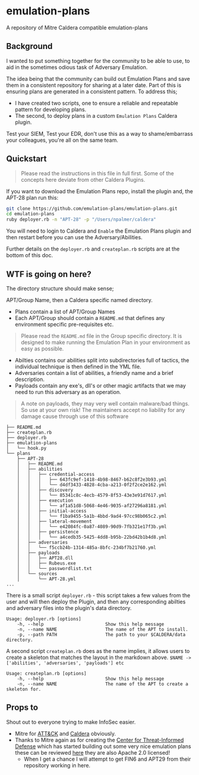 # emulation-plans
A repository of Mitre Caldera compatible emulation-plans
 
## Background

I wanted to put something together for the community to be able to use, to aid in the sometimes odious task of Adversary Emulation. 

The idea being that the community can build out Emulation Plans and save them in a consistent repository for sharing at a later date. Part of this is ensuring plans are generated in a consistent pattern. To address this; 
- I have created two scripts, one to ensure a reliable and repeatable pattern for developing plans. 
- The second, to deploy plans in a custom `Emulation Plans` Caldera plugin.  
 
Test your SIEM, Test your EDR, don't use this as a way to shame/embarrass your colleagues, you're all on the same team.  

## Quickstart 
> Please read the instructions in this file in full first. Some of the concepts here deviate from other Caldera Plugins. 

If you want to download the Emulation Plans repo, install the plugin and, the APT-28 plan run this: 
```bash
git clone https://github.com/emulation-plans/emulation-plans.git
cd emulation-plans
ruby deployer.rb -n "APT-28" -p "/Users/npalmer/caldera"
```

You will need to login to Caldera and `Enable` the Emulation Plans plugin and then restart before you can use the Adversary/Abilities. 

Further details on the `deployer.rb` and `createplan.rb` scripts are at the bottom of this doc. 
## WTF is going on here?
The directory structure should make sense; 

APT/Group Name, then a Caldera specific named directory. 

- Plans contain a list of APT/Group Names
- Each APT/Group should contain a `README.md` that defines any environment specific pre-requisites etc.
> Please read the `README.md` file in the Group specific directory. It is designed to make running the Emulation Plan in your environment as easy as possible. 
- Abilties contains our abilities split into subdirectories full of tactics, the individual technique is then defined in the YML file.
- Adversaries contain a list of abilities, a friendly name and a brief description. 
- Payloads contain any exe's, dll's or other magic artifacts that we may need to run this adversary as an operation.   
> A note on payloads, they may very well contain malware/bad things. So use at your own risk! The maintainers accept no liability for any damage cause through use of this software 

```
├── README.md
├── createplan.rb
├── deployer.rb
├── emulation-plans
│   └── hook.py
└── plans
    ├── APT-28
    │   ├── README.md
    │   ├── abilities
    │   │   ├── credential-access
    │   │   │   ├── 643fc9ef-1418-4b98-8467-b62c8f2e3b93.yml
    │   │   │   └── d4df3433-4828-4cba-a213-0f2f2ce2e162.yml
    │   │   ├── discovery
    │   │   │   └── 85341c8c-4ecb-4579-8f53-43e3e91d7617.yml
    │   │   ├── execution
    │   │   │   └── af1a51d8-5068-4e46-9035-af27296a8181.yml
    │   │   ├── initial-access
    │   │   │   └── f1ba9455-5a1b-4bbd-9ad4-97cc98b065c2.yml
    │   │   ├── lateral-movement
    │   │   │   └── e42084fc-0a87-4089-90d9-7fb321e17f3b.yml
    │   │   ├── persistence
    │   │   │   └── a4cedb35-5425-4dd8-b95b-22bd42b1b4d8.yml
    │   ├── adversaries
    │   │   └── f5ccb24b-1314-485a-8bfc-234bf7b21760.yml
    │   ├── payloads
    │   │   ├── APT28.dll
    │   │   ├── Rubeus.exe
    │   │   └── passwordlist.txt
    │   └── sources
    │       └── APT-28.yml
...
```

There is a small script `deployer.rb` - this script takes a few values from the user and will then deploy the Plugin, and then any corresponding abilties and adversary files into the plugin's data directory.

```
Usage: deployer.rb [options]
    -h, --help                       Show this help message
    -n, --name NAME                  The name of the APT to install.
    -p, --path PATH                  The path to your $CALDERA/data directory.
```

A second script `createplan.rb` does as the name implies, it allows users to create a skeleton that matches the layout in the markdown above. `$NAME -> ['abilities', 'adversaries', 'payloads'] etc`

```
Usage: createplan.rb [options]
    -h, --help                       Show this help message
    -n, --name NAME                  The name of the APT to create a skeleton for.
``` 
## Props to
Shout out to everyone trying to make InfoSec easier. 
- Mitre for [ATT&CK](https://attack.mitre.org/) and [Caldera](https://github.com/mitre/caldera) obviously. 
- Thanks to Mitre again as for creating the [Center for Threat-Informed Defense](https://github.com/center-for-threat-informed-defense/) which has started building out some very nice emulation plans these can be reviewed [here](https://github.com/center-for-threat-informed-defense/adversary_emulation_library) they are also Apache 2.0 licensed!
    - When I get a chance I will attempt to get FIN6 and APT29 from their repository working in here. 

 
